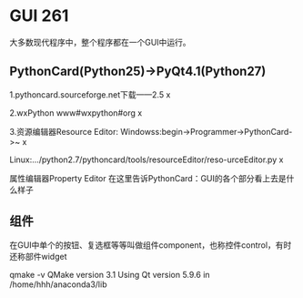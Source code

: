 # GUI 261

大多数现代程序中，整个程序都在一个GUI中运行。

## PythonCard(Python25)->PyQt4.1(Python27)

1.pythoncard.sourceforge.net下载——2.5 x

2.wxPython www#wxpython#org x

3.资源编辑器Resource Editor: Windowss:begin->Programmer->PythonCard->~ x

Linux:.../python2.7/pythoncard/tools/resourceEditor/reso-urceEditor.py x

属性编辑器Property Editor 在这里告诉PythonCard：GUI的各个部分看上去是什么样子

## 组件

在GUI中单个的按钮、复选框等等叫做组件component，也称控件control，有时还称部件widget

qmake -v
QMake version 3.1
Using Qt version 5.9.6 in /home/hhh/anaconda3/lib

